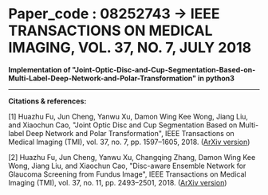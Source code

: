 # Paper_code : 08252743 -> IEEE TRANSACTIONS ON MEDICAL IMAGING, VOL. 37, NO. 7, JULY 2018

**Implementation of "Joint-Optic-Disc-and-Cup-Segmentation-Based-on-Multi-Label-Deep-Network-and-Polar-Transformation" in python3**

---------------------

**Citations & references:**

[1] Huazhu Fu, Jun Cheng, Yanwu Xu, Damon Wing Kee Wong, Jiang Liu, and Xiaochun Cao, "Joint Optic Disc and Cup Segmentation Based on Multi-label Deep Network and Polar Transformation", IEEE Transactions on Medical Imaging (TMI), vol. 37, no. 7, pp. 1597–1605, 2018. ([ArXiv version](https://arxiv.org/abs/1801.00926))  

[2] Huazhu Fu, Jun Cheng, Yanwu Xu, Changqing Zhang, Damon Wing Kee Wong, Jiang Liu, and Xiaochun Cao, "Disc-aware Ensemble Network for Glaucoma Screening from Fundus Image", IEEE Transactions on Medical Imaging (TMI), vol. 37, no. 11, pp. 2493–2501, 2018. ([ArXiv version](http://arxiv.org/abs/1805.07549))
